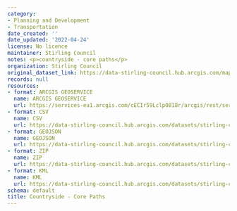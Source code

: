```yaml
---
category:
- Planning and Development
- Transportation
date_created: ''
date_updated: '2022-04-24'
license: No licence
maintainer: Stirling Council
notes: <p>countryside - core paths</p>
organization: Stirling Council
original_dataset_link: https://data-stirling-council.hub.arcgis.com/maps/stirling-council::countryside-core-paths-1
records: null
resources:
- format: ARCGIS GEOSERVICE
  name: ARCGIS GEOSERVICE
  url: https://services-eu1.arcgis.com/cECIr59LclpO818r/arcgis/rest/services/Countryside_Core_Paths/FeatureServer/0
- format: CSV
  name: CSV
  url: https://data-stirling-council.hub.arcgis.com/datasets/stirling-council::countryside-core-paths-1.csv?outSR=%7B%22latestWkid%22%3A27700%2C%22wkid%22%3A27700%7D
- format: GEOJSON
  name: GEOJSON
  url: https://data-stirling-council.hub.arcgis.com/datasets/stirling-council::countryside-core-paths-1.geojson?outSR=%7B%22latestWkid%22%3A27700%2C%22wkid%22%3A27700%7D
- format: ZIP
  name: ZIP
  url: https://data-stirling-council.hub.arcgis.com/datasets/stirling-council::countryside-core-paths-1.zip?outSR=%7B%22latestWkid%22%3A27700%2C%22wkid%22%3A27700%7D
- format: KML
  name: KML
  url: https://data-stirling-council.hub.arcgis.com/datasets/stirling-council::countryside-core-paths-1.kml?outSR=%7B%22latestWkid%22%3A27700%2C%22wkid%22%3A27700%7D
schema: default
title: Countryside - Core Paths
---
```

